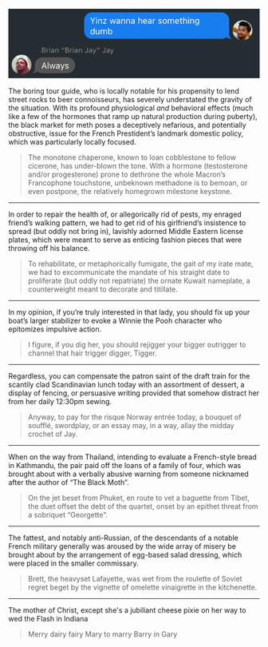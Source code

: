 ![](why.png)

The boring tour guide, who is locally notable for his propensity to lend street rocks to beer connoisseurs, has severely understated the gravity of the situation. With its profound physiological *and* behavioral effects (much like a few of the hormones that ramp up natural production during puberty), the black market for meth poses a deceptively nefarious, and potentially obstructive, issue for the French Prestident’s landmark domestic policy, which was particularly locally focused.

> The monotone chaperone, known to loan cobblestone to fellow cicerone, has under-blown the tone. With a hormone (testosterone and/or progesterone) prone to dethrone the whole Macron’s Francophone touchstone, unbeknown methadone is to bemoan, or even postpone, the relatively homegrown milestone keystone.

---

In order to repair the health of, or allegorically rid of pests, my enraged friend’s walking pattern, we had to get rid of his girlfriend’s insistence to spread (but oddly not bring in), lavishly adorned Middle Eastern license plates, which were meant to serve as enticing fashion pieces that were throwing off his balance.

> To rehabilitate, or metaphorically fumigate, the gait of my irate mate, we had to excommunicate the mandate of his straight date to proliferate (but oddly not repatriate) the ornate Kuwait nameplate, a counterweight meant to decorate and titillate.

---

In my opinion, if you’re truly interested in that lady, you should fix up your boat’s larger stabilizer to evoke a Winnie the Pooh character who epitomizes impulsive action.

> I figure, if you dig her, you should rejigger your bigger outrigger to channel that hair trigger digger, Tigger.

---
 
Regardless, you can compensate the patron saint of the draft train for the scantily clad Scandinavian lunch today with an assortment of dessert, a display of fencing, or persuasive writing provided that somehow distract her from her daily 12:30pm sewing.

> Anyway, to pay for the risque Norway entrée today, a bouquet of soufflé, swordplay, or an essay may, in a way, allay the midday crochet of Jay.

---

When on the way from Thailand, intending to evaluate a French-style bread in Kathmandu, the pair paid off the loans of a family of four, which was brought about with a verbally abusive warning from someone nicknamed after the author of “The Black Moth”.

> On the jet beset from Phuket, en route to vet a baguette from Tibet, the duet offset the debt of the quartet, onset by an epithet threat from a sobriquet “Georgette”.

---

The fattest, and notably anti-Russian, of the descendants of a notable French military generally was aroused by the wide array of misery be brought about by the arrangement of egg-based salad dressing, which were placed in the smaller commissary.

> Brett, the heavyset Lafayette, was wet from the roulette of Soviet regret beget by the vignette of omelette vinaigrette in the kitchenette.

---

The mother of Christ, except she's a jubiliant cheese pixie on her way to wed the Flash in Indiana

> Merry dairy fairy Mary to marry Barry in Gary
